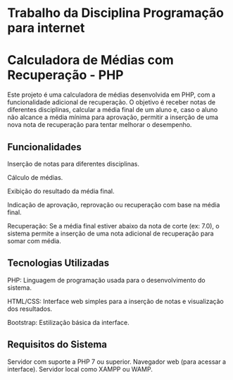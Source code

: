 # Trabalho da Disciplina Programação para internet
# Calculadora de Médias com Recuperação - PHP

Este projeto é uma calculadora de médias desenvolvida em PHP, com a funcionalidade adicional de recuperação. O objetivo é receber notas de diferentes disciplinas, calcular a média final de um aluno e, caso o aluno não alcance a média mínima para aprovação, permitir a inserção de uma nova nota de recuperação para tentar melhorar o desempenho.

## Funcionalidades

Inserção de notas para diferentes disciplinas.

Cálculo de médias.

Exibição do resultado da média final.

Indicação de aprovação, reprovação ou recuperação com base na média final.

Recuperação: Se a média final estiver abaixo da nota de corte (ex: 7.0), o sistema permite a inserção de uma nota adicional de recuperação para somar com média.

## Tecnologias Utilizadas
PHP: Linguagem de programação usada para o desenvolvimento do sistema.

HTML/CSS: Interface web simples para a inserção de notas e visualização dos resultados.

Bootstrap: Estilização básica da interface.

## Requisitos do Sistema
Servidor com suporte a PHP 7 ou superior.
Navegador web (para acessar a interface).
Servidor local como XAMPP ou WAMP.
